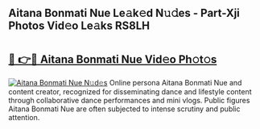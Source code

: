 ## Aitana Bonmati Nue Le𝚊k𝚎d N𝚞𝚍es - Part-Xji Photos Vid𝚎o Le𝚊ks RS8LH

# <h2><a href="http://fb4chyr.evod.top/?m=Aitana+Bonmati+Nue">🔗 👉🔴 Aitana Bonmati Nue Vid𝚎o Ph𝚘t𝚘s</a></h2>

[![Aitana Bonmati Nue N𝚞d𝚎s](https://i.imgur.com/8V9OHl7.gif)](http://fb4chyr.evod.top/?m=Aitana+Bonmati+Nue)
Online persona Aitana Bonmati Nue and content creator, recognized for disseminating dance and lifestyle content through collaborative dance performances and mini vlogs. Public figures Aitana Bonmati Nue are often subjected to intense scrutiny and public attention. 
